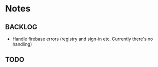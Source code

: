 # Notes

## BACKLOG

- Handle firebase errors (registry and sign-in etc. Currently there's no handling)

## TODO
